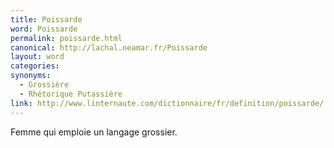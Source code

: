 ```yaml
---
title: Poissarde
word: Poissarde
permalink: poissarde.html
canonical: http://lachal.neamar.fr/Poissarde
layout: word
categories:
synonyms:
  - Grossière
  - Rhétorique Putassière
link: http://www.linternaute.com/dictionnaire/fr/definition/poissarde/
---
```


Femme qui emploie un langage grossier.

